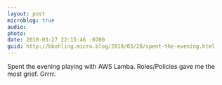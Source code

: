 ```yaml
---
layout: post
microblog: true
audio: 
photo: 
date: 2018-03-27 22:15:46 -0700
guid: http://bbohling.micro.blog/2018/03/28/spent-the-evening.html
---
```

Spent the evening playing with AWS Lamba. Roles/Policies gave me the most grief. Grrrr.
